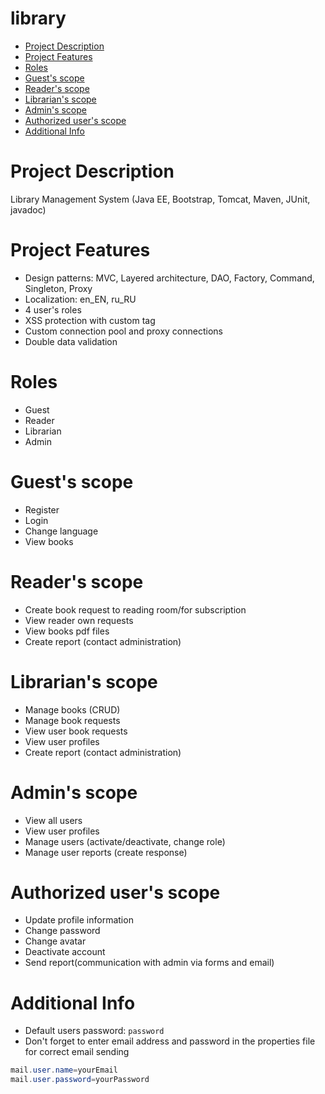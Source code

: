 # library
* [Project Description](#project-description)
* [Project Features](#project-features)
* [Roles](#roles)
* [Guest's scope](#guests-scope)
* [Reader's scope](#readers-scope)
* [Librarian's scope](#librarians-scope)
* [Admin's scope](#admins-scope)
* [Authorized user's scope](#authorized-users-scope)
* [Additional Info](#additional-info)

# Project Description
Library Management System (Java EE, Bootstrap, Tomcat, Maven, JUnit, javadoc)

# Project Features
* Design patterns: MVC, Layered architecture, DAO, Factory, Command, Singleton, Proxy
* Localization: en_EN, ru_RU
* 4 user's roles
* XSS protection with custom tag
* Custom connection pool and proxy connections
* Double data validation

# Roles
* Guest
* Reader
* Librarian
* Admin

# Guest's scope
* Register
* Login
* Change language
* View books

# Reader's scope
* Create book request to reading room/for subscription
* View reader own requests
* View books pdf files
* Create report (contact administration)

# Librarian's scope
* Manage books (CRUD)
* Manage book requests
* View user book requests
* View user profiles
* Create report (contact administration)

# Admin's scope
* View all users
* View user profiles
* Manage users (activate/deactivate, change role)
* Manage user reports (create response)

# Authorized user's scope
* Update profile information
* Change password
* Change avatar
* Deactivate account
* Send report(communication with admin via forms and email)

# Additional Info
* Default users password: `password`
* Don't forget to enter email address and password in the properties file for correct email sending
 ```java
mail.user.name=yourEmail
mail.user.password=yourPassword
